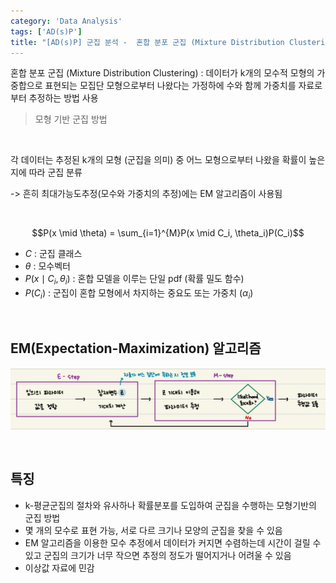 ```yaml
---
category: 'Data Analysis'
tags: ['AD(s)P']
title: "[AD(s)P] 군집 분석 -  혼합 분포 군집 (Mixture Distribution Clustering)"
---
```


혼합 분포 군집 (Mixture Distribution Clustering)
: 데이터가 k개의 모수적 모형의 가중합으로 표현되는 모집단 모형으로부터 나왔다는 가정하에 수와 함께 가중치를 자료로부터 추정하는 방법 사용

> 모형 기반 군집 방법

<br>

각 데이터는 추정된 k개의 모형 (군집을 의미) 중 어느 모형으로부터 나왔을 확률이 높은지에 따라 군집 분류

-> 흔히 최대가능도추정(모수와 가중치의 추정)에는 EM 알고리즘이 사용됨

<br>

$$P(x \mid \theta) = \sum_{i=1}^{M}P(x \mid C_i, \theta_i)P(C_i)$$

- $C$ : 군집 클래스
- $\theta$ : 모수벡터
- $P(x \mid C_i, \theta_i)$ : 혼합 모델을 이루는 단일 pdf (확률 밀도 함수)
- $P(C_i)$ : 군집이 혼합 모형에서 차지하는 중요도 또는 가중치 ($\alpha_i$)


<br>


## EM(Expectation-Maximization) 알고리즘

![EM Algorithm](/assets/images/post/em_algorithm_200821.png)

<br>


## 특징

- k-평균군집의 절차와 유사하나 확률분포를 도입하여 군집을 수행하는 모형기반의 군집 방법
- 몇 개의 모수로 표현 가능, 서로 다르 크기나 모양의 군집을 찾을 수 있음
- EM 알고리즘을 이용한 모수 추정에서 데이터가 커지면 수렴하는데 시간이 걸릴 수 있고 군집의 크기가 너무 작으면 추정의 정도가 떨어지거나 어려울 수 있음
- 이상값 자료에 민감

